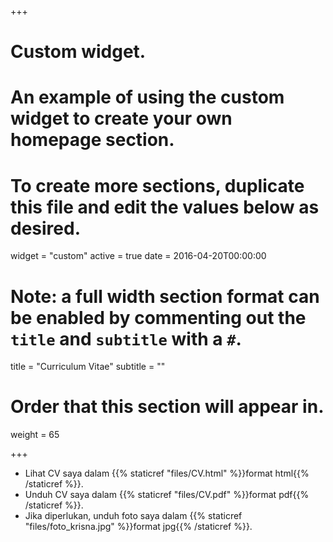 +++
# Custom widget.
# An example of using the custom widget to create your own homepage section.
# To create more sections, duplicate this file and edit the values below as desired.
widget = "custom"
active = true
date = 2016-04-20T00:00:00

# Note: a full width section format can be enabled by commenting out the `title` and `subtitle` with a `#`.
title = "Curriculum Vitae"
subtitle = ""

# Order that this section will appear in.
weight = 65

+++

- Lihat CV saya dalam {{% staticref "files/CV.html" %}}format html{{% /staticref %}}.
- Unduh CV saya dalam {{% staticref "files/CV.pdf" %}}format pdf{{% /staticref %}}.
- Jika diperlukan, unduh foto saya dalam {{% staticref "files/foto_krisna.jpg" %}}format jpg{{% /staticref %}}.